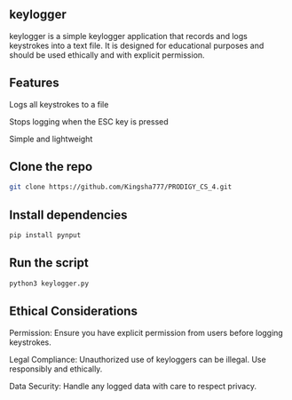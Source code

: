 ## keylogger

keylogger is a simple keylogger application that records and logs keystrokes into a text file. It is designed for educational purposes and should be used ethically and with explicit permission.

## Features

Logs all keystrokes to a file

Stops logging when the ESC key is pressed

Simple and lightweight
## Clone the repo
```bash
git clone https://github.com/Kingsha777/PRODIGY_CS_4.git
```

## Install dependencies
```bash
pip install pynput
```

## Run the script
```bash
python3 keylogger.py
```

## Ethical Considerations
Permission: Ensure you have explicit permission from users before logging keystrokes.

Legal Compliance: Unauthorized use of keyloggers can be illegal. Use responsibly and ethically.

Data Security: Handle any logged data with care to respect privacy.
